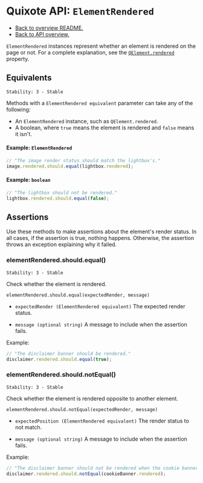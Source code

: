 # Quixote API: `ElementRendered`

* [Back to overview README.](../README.md)
* [Back to API overview.](api.md)

`ElementRendered` instances represent whether an element is rendered on the page or not. For a complete explanation, see the [`QElement.rendered`](QElement.md#element-rendering) property.


## Equivalents

```
Stability: 3 - Stable
```

Methods with a `ElementRendered equivalent` parameter can take any of the following:

* An `ElementRendered` instance, such as `QElement.rendered`.
* A boolean, where `true` means the element is rendered and `false` means it isn't.


#### Example: `ElementRendered`

```javascript
// "The image render status should match the lightbox's."
image.rendered.should.equal(lightbox.rendered);
```

#### Example: `boolean`

```javascript
// "The lightbox should not be rendered."
lightbox.rendered.should.equal(false);
```


## Assertions

Use these methods to make assertions about the element's render status. In all cases, if the assertion is true, nothing happens. Otherwise, the assertion throws an exception explaining why it failed.


### elementRendered.should.equal()

```
Stability: 3 - Stable
```

Check whether the element is rendered.

`elementRendered.should.equal(expectedRender, message)`

* `expectedRender (ElementRendered equivalent)` The expected render status.

* `message (optional string)` A message to include when the assertion fails.

Example:

```javascript
// "The disclaimer banner should be rendered."
disclaimer.rendered.should.equal(true);
```


### elementRendered.should.notEqual()

```
Stability: 3 - Stable
```

Check whether the element is rendered opposite to another element.

`elementRendered.should.notEqual(expectedRender, message)`

* `expectedPosition (ElementRendered equivalent)` The render status to not match.

* `message (optional string)` A message to include when the assertion fails.

Example:

```javascript
// "The disclaimer banner should not be rendered when the cookie banner is rendered."
disclaimer.rendered.should.notEqual(cookieBanner.rendered);
```
